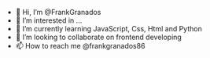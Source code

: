 - 👋 Hi, I’m @FrankGranados
- 👀 I’m interested in ...
- 🌱 I’m currently learning JavaScript, Css, Html and Python
- 💞️ I’m looking to collaborate on frontend developing
- 📫 How to reach me @frankgranados86

<!---
FrankGranados/FrankGranados is a ✨ special ✨ repository because its `README.md` (this file) appears on your GitHub profile.
You can click the Preview link to take a look at your changes.
--->
